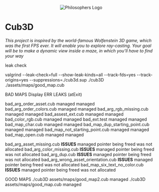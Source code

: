 <p align="center"> 
   <img src="https://github.com/Clmntsnd/42-project-badges/blob/main/badges/cub3de.png" alt="Philosophers Logo">
</p>

# Cub3D

_This project is inspired by the world-famous Wolfenstein 3D game, which
was the first FPS ever. It will enable you to explore ray-casting. Your goal will be to
make a dynamic view inside a maze, in which you’ll have to find your way_




leak check

valgrind --leak-check=full --show-leak-kinds=all --track-fds=yes --track-origins=yes --suppressions=./cub3d.sup ./cub3D ./assets/maps/good_map.cub  

BAD MAPS
                                       Display ERR    LEAKS (atExit)    

bad_arg_order_asset.cub                managed        managed   
bad_arg_order_colors.cub               managed        managed
bad_arg_rgb_missing.cub                managed        managed
bad_assest_ext.cub                     managed        managed
bad_color_rgb.cub                      managed        managed
bad_ext.test                           managed        managed
bad_map_char.cub                       managed        managed
bad_map_dup_starting_point.cub         managed        managed
bad_map_not_starting_point.cub         managed        managed
bad_map_open.cub                       managed        managed   

<!-- TODO -->
bad_arg_asset_missing.cub              **ISSUES**     managed     pointer being freed was not allocated
bad_arg_color_missing.cub              **ISSUES**     managed     pointer being freed was not allocated
bad_arg_dup.cub                        **ISSUES**     managed     pointer being freed was not allocated
bad_arg_wrong_asset_orientation.cub    **ISSUES**     managed     pointer being freed was not allocated
bad_map_six_text_no_color.cub          **ISSUES**     managed     pointer being freed was not allocated

GOOD MAPS 
./cub3D assets/maps/good_map2.cub                     managed
./cub3D assets/maps/good_map.cub                      managed